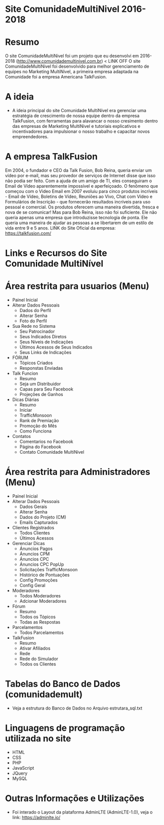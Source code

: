 # Site ComunidadeMultiNivel 2016-2018
 
# Resumo
O site ComunidadeMultiNivel foi um projeto que eu desenvolvi em 2016-2018 (http://www.comunidademultinivel.com.br) < LINK OFF
O site ComunidadeMultiNivel foi desenvolvido para melhor gerenciamento de equipes no Marketing MultiNivel, a primeira empresa adaptada na Comunidade foi a empresa Americana TalkFusion.

# A ideia
- A ideia principal do site Comunidade MultiNível era gerenciar uma estratégia de crescimento de nossa equipe dentro da empresa TalkFusion, com ferramentas para alavancar o nosso cresimento dentro das empresas de Marketing MultiNivel e tutoriais explicativos e incentivadores para impulsionar o nosso trabalho e capacitar novos empreendedores.

# A empresa TalkFusion
Em 2004, o fundador e CEO da Talk Fusion, Bob Reina, queria enviar um vídeo por e-mail, mas seu provedor de serviços de Internet disse que isso não podia ser feito. Com a ajuda de um amigo de TI, eles conseguiram o Email de Vídeo aparentemente impossível e aperfeiçoado. 
O fenômeno que começou com o Video Email em 2007 evoluiu para cinco produtos incríveis - Email de Vídeo, Boletins de Vídeo, Reuniões ao Vivo, Chat com Vídeo e Formulários de Inscrição - que fornecerão resultados incríveis para uso pessoal e comercial. 
Os produtos oferecem uma maneira divertida, fresca e nova de se comunicar! Mas para Bob Reina, isso não foi suficiente. Ele não queria apenas uma empresa que introduzisse tecnologia de ponta. Ele queria uma maneira de ajudar as pessoas a se libertarem de um estilo de vida entre 9 e 5 anos.
LINK do Site Oficial da empresa: https://talkfusion.com/


# Links e Recursos do Site Comunidade MultiNível

# Área restrita para usuarios (Menu)
  - Painel Inicial
  - Alterar Dados Pessoais
    - Dados do Perfil 
    - Alterar Senha
    - Foto do Perfil
  - Sua Rede no Sistema
    - Seu Patrocinador
    - Seus Indicados Diretos
    - Seus Níveis de Indicações
    - Últimos Acessos de Seus Indicados
    - Seus Links de Indicações
  - FÓRUM
    - Tópicos Criados
    - Responstas Enviadas
  - Talk Funcion
    - Resumo
    - Seja um Distribuidor
    - Capas para Seu Facebook
    - Projeções de Ganhos
  - Dicas Diárias
    - Resumo 
    - Iniciar
    - TrafficMonsoon
    - Rank de Premiação
    - Promoção do Mês
    - Como Funciona
  - Contatos
    - Comentarios no Facebook
    - Página do Facebook
    - Contato Comunidade MultiNivel
    
  
# Área restrita para Administradores (Menu)
  - Painel Inicial
  - Alterar Dados Pessoais
    - Dados Gerais 
    - Alterar Senha 
    - Dados do Projeto (CM)
    - Emails Capturados
  - Clientes Registrados
    - Todos Clientes
    - Últimos Acessos
  - Gerenciar Dicas
    - Ánuncios Pagos
    - Ánuncios CPM
    - Ánuncios CPC
    - Ánuncios CPC PopUp
    - Solicitações TrafficMonsoon
    - Histórico de Pontuações
    - Config Promoções
    - Config Geral
  - Moderadores
    - Todos Moderadores
    - Adcionar Moderadores
  - Fórum
    - Resumo
    - Todos os Tópicos
    - Todas as Respostas
  - Parcelamentos
    - Todos Parcelamentos 
  - TalkFusion
    - Resumo
    - Ativar Afiliados
    - Rede
    - Rede do Simulador
    - Todos os Clientes
   
# Tabelas do Banco de Dados (comunidademult)
  - Veja a estrutura do Banco de Dados no Arquivo estrutara_sql.txt
     
# Linguagens de programação utilizada no site
- HTML
- CSS
- PHP
- JavaScript
- JQuery
- MySQL

# Outras Informações e Utilizações
  - Foi interado o Layout da plataforma AdminLTE (AdminLTE-1.0), veja o link: https://adminlte.io/
